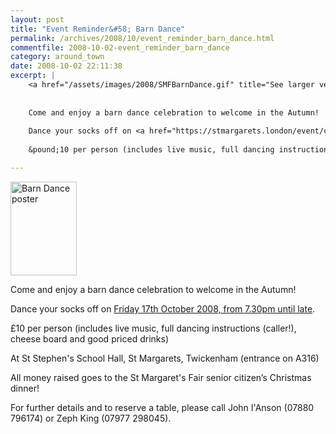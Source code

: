 ```yaml
---
layout: post
title: "Event Reminder&#58; Barn Dance"
permalink: /archives/2008/10/event_reminder_barn_dance.html
commentfile: 2008-10-02-event_reminder_barn_dance
category: around_town
date: 2008-10-02 22:11:38
excerpt: |
    <a href="/assets/images/2008/SMFBarnDance.gif" title="See larger version of - Barn Dance poster"><img src="/assets/images/2008/SMFBarnDance_thumb.gif" width="106" height="150" alt="Barn Dance poster" class="photo right" /></a>
    
    
    Come and enjoy a barn dance celebration to welcome in the Autumn!
    
    Dance your socks off on <a href="https://stmargarets.london/event/concert/200705141984.">Friday 17th October 2008, from 7.30pm until late</a>
    
    &pound;10 per person (includes live music, full dancing instructions (caller!), cheese board and good priced drinks)

---
```


<a href="/assets/images/2008/SMFBarnDance.gif" title="See larger version of - Barn Dance poster"><img src="/assets/images/2008/SMFBarnDance_thumb.gif" width="106" height="150" alt="Barn Dance poster" class="photo right" /></a>

Come and enjoy a barn dance celebration to welcome in the Autumn!

Dance your socks off on [Friday 17th October 2008, from 7.30pm until late](/event/concert/200705141984).

£10 per person (includes live music, full dancing instructions (caller!), cheese board and good priced drinks)

At St Stephen's School Hall, St Margarets, Twickenham (entrance on A316)

All money raised goes to the St Margaret's Fair senior citizen’s Christmas dinner!

For further details and to reserve a table, please call John I'Anson (07880 796174) or Zeph King (07977 298045).
